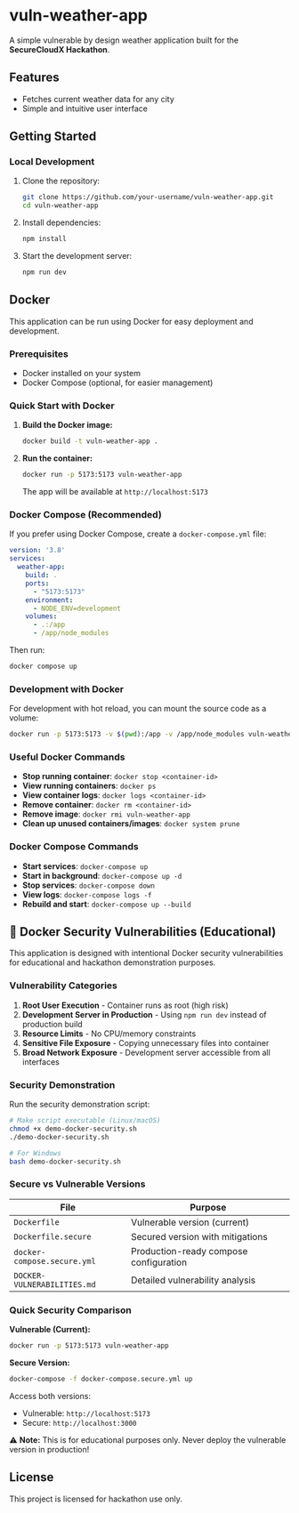 # vuln-weather-app

A simple vulnerable by design weather application built for the **SecureCloudX Hackathon**.

## Features

- Fetches current weather data for any city
- Simple and intuitive user interface

## Getting Started

### Local Development

1. Clone the repository:

    ```bash
    git clone https://github.com/your-username/vuln-weather-app.git
    cd vuln-weather-app
    ```

2. Install dependencies:

    ```bash
    npm install
    ```

3. Start the development server:

    ```bash
    npm run dev
    ```

## Docker

This application can be run using Docker for easy deployment and development.

### Prerequisites

- Docker installed on your system
- Docker Compose (optional, for easier management)

### Quick Start with Docker

1. **Build the Docker image:**

    ```bash
    docker build -t vuln-weather-app .
    ```

2. **Run the container:**

    ```bash
    docker run -p 5173:5173 vuln-weather-app
    ```

    The app will be available at `http://localhost:5173`

### Docker Compose (Recommended)

If you prefer using Docker Compose, create a `docker-compose.yml` file:

```yaml
version: '3.8'
services:
  weather-app:
    build: .
    ports:
      - "5173:5173"
    environment:
      - NODE_ENV=development
    volumes:
      - .:/app
      - /app/node_modules
```

Then run:

```bash
docker compose up
```

### Development with Docker

For development with hot reload, you can mount the source code as a volume:

```bash
docker run -p 5173:5173 -v $(pwd):/app -v /app/node_modules vuln-weather-app
```

### Useful Docker Commands

- **Stop running container**: `docker stop <container-id>`
- **View running containers**: `docker ps`
- **View container logs**: `docker logs <container-id>`
- **Remove container**: `docker rm <container-id>`
- **Remove image**: `docker rmi vuln-weather-app`
- **Clean up unused containers/images**: `docker system prune`

### Docker Compose Commands

- **Start services**: `docker-compose up`
- **Start in background**: `docker-compose up -d`
- **Stop services**: `docker-compose down`
- **View logs**: `docker-compose logs -f`
- **Rebuild and start**: `docker-compose up --build`

## 🚨 Docker Security Vulnerabilities (Educational)

This application is designed with intentional Docker security vulnerabilities for educational and hackathon demonstration purposes.

### Vulnerability Categories

1. **Root User Execution** - Container runs as root (high risk)
2. **Development Server in Production** - Using `npm run dev` instead of production build
3. **Resource Limits** - No CPU/memory constraints
4. **Sensitive File Exposure** - Copying unnecessary files into container
5. **Broad Network Exposure** - Development server accessible from all interfaces

### Security Demonstration

Run the security demonstration script:

```bash
# Make script executable (Linux/macOS)
chmod +x demo-docker-security.sh
./demo-docker-security.sh

# For Windows
bash demo-docker-security.sh
```

### Secure vs Vulnerable Versions

| File | Purpose |
|------|---------|
| `Dockerfile` | Vulnerable version (current) |
| `Dockerfile.secure` | Secured version with mitigations |
| `docker-compose.secure.yml` | Production-ready compose configuration |
| `DOCKER-VULNERABILITIES.md` | Detailed vulnerability analysis |

### Quick Security Comparison

**Vulnerable (Current):**

```bash
docker run -p 5173:5173 vuln-weather-app
```

**Secure Version:**

```bash
docker-compose -f docker-compose.secure.yml up
```

Access both versions:

- Vulnerable: `http://localhost:5173`
- Secure: `http://localhost:3000`

⚠️ **Note:** This is for educational purposes only. Never deploy the vulnerable version in production!

## License

This project is licensed for hackathon use only.
